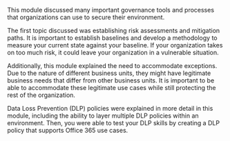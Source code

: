 This module discussed many important governance tools and
processes that organizations can use to secure their environment.

The first topic discussed was establishing risk assessments and
mitigation paths. It is important to establish baselines and develop a
methodology to measure your current state against your baseline. If your
organization takes on too much risk, it could leave your organization in
a vulnerable situation.

Additionally, this module explained the need to accommodate exceptions. Due to the nature
of different business units, they might have legitimate business needs
that differ from other business units. It is important to be able to
accommodate these legitimate use cases while still protecting the rest
of the organization.

Data Loss Prevention (DLP) policies were explained in more detail
in this module, including the ability to layer multiple DLP policies
within an environment. Then, you were able to test your DLP skills by creating a DLP
policy that supports Office 365 use cases.
